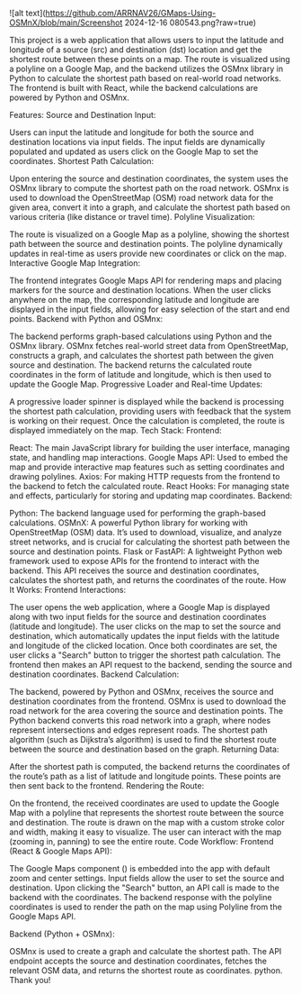 ![alt text](https://github.com/ARRNAV26/GMaps-Using-OSMnX/blob/main/Screenshot 2024-12-16 080543.png?raw=true)

This project is a web application that allows users to input the latitude and longitude of a source (src) and destination (dst) location and get the shortest route between these points on a map. 
The route is visualized using a polyline on a Google Map, and the backend utilizes the OSMnx library in Python to calculate the shortest path based on real-world road networks. The frontend is built with React, while the backend calculations are powered by Python and OSMnx.

Features:
Source and Destination Input:

Users can input the latitude and longitude for both the source and destination locations via input fields.
The input fields are dynamically populated and updated as users click on the Google Map to set the coordinates.
Shortest Path Calculation:

Upon entering the source and destination coordinates, the system uses the OSMnx library to compute the shortest path on the road network.
OSMnx is used to download the OpenStreetMap (OSM) road network data for the given area, convert it into a graph, and calculate the shortest path based on various criteria (like distance or travel time).
Polyline Visualization:

The route is visualized on a Google Map as a polyline, showing the shortest path between the source and destination points.
The polyline dynamically updates in real-time as users provide new coordinates or click on the map.
Interactive Google Map Integration:

The frontend integrates Google Maps API for rendering maps and placing markers for the source and destination locations.
When the user clicks anywhere on the map, the corresponding latitude and longitude are displayed in the input fields, allowing for easy selection of the start and end points.
Backend with Python and OSMnx:

The backend performs graph-based calculations using Python and the OSMnx library.
OSMnx fetches real-world street data from OpenStreetMap, constructs a graph, and calculates the shortest path between the given source and destination.
The backend returns the calculated route coordinates in the form of latitude and longitude, which is then used to update the Google Map.
Progressive Loader and Real-time Updates:

A progressive loader spinner is displayed while the backend is processing the shortest path calculation, providing users with feedback that the system is working on their request.
Once the calculation is completed, the route is displayed immediately on the map.
Tech Stack:
Frontend:

React: The main JavaScript library for building the user interface, managing state, and handling map interactions.
Google Maps API: Used to embed the map and provide interactive map features such as setting coordinates and drawing polylines.
Axios: For making HTTP requests from the frontend to the backend to fetch the calculated route.
React Hooks: For managing state and effects, particularly for storing and updating map coordinates.
Backend:

Python: The backend language used for performing the graph-based calculations.
OSMnX: A powerful Python library for working with OpenStreetMap (OSM) data. It’s used to download, visualize, and analyze street networks, and is crucial for calculating the shortest path between the source and destination points.
Flask or FastAPI: A lightweight Python web framework used to expose APIs for the frontend to interact with the backend. This API receives the source and destination coordinates, calculates the shortest path, and returns the coordinates of the route.
How It Works:
Frontend Interactions:

The user opens the web application, where a Google Map is displayed along with two input fields for the source and destination coordinates (latitude and longitude).
The user clicks on the map to set the source and destination, which automatically updates the input fields with the latitude and longitude of the clicked location.
Once both coordinates are set, the user clicks a "Search" button to trigger the shortest path calculation.
The frontend then makes an API request to the backend, sending the source and destination coordinates.
Backend Calculation:

The backend, powered by Python and OSMnx, receives the source and destination coordinates from the frontend.
OSMnx is used to download the road network for the area covering the source and destination points.
The Python backend converts this road network into a graph, where nodes represent intersections and edges represent roads.
The shortest path algorithm (such as Dijkstra’s algorithm) is used to find the shortest route between the source and destination based on the graph.
Returning Data:

After the shortest path is computed, the backend returns the coordinates of the route’s path as a list of latitude and longitude points.
These points are then sent back to the frontend.
Rendering the Route:

On the frontend, the received coordinates are used to update the Google Map with a polyline that represents the shortest route between the source and destination.
The route is drawn on the map with a custom stroke color and width, making it easy to visualize.
The user can interact with the map (zooming in, panning) to see the entire route.
Code Workflow:
Frontend (React & Google Maps API):

The Google Maps component (<Map />) is embedded into the app with default zoom and center settings.
Input fields allow the user to set the source and destination.
Upon clicking the "Search" button, an API call is made to the backend with the coordinates.
The backend response with the polyline coordinates is used to render the path on the map using Polyline from the Google Maps API.

Backend (Python + OSMnx):

OSMnx is used to create a graph and calculate the shortest path.
The API endpoint accepts the source and destination coordinates, fetches the relevant OSM data, and returns the shortest route as coordinates.
python.
Thank you!
